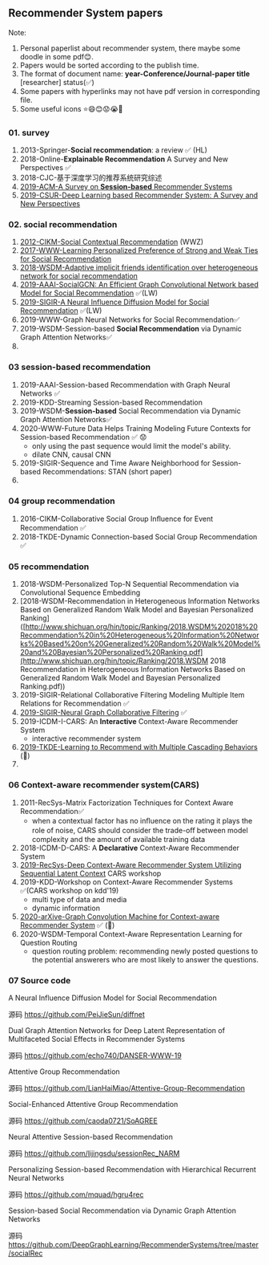 ## Recommender System papers

Note: 

1. Personal paperlist about recommender system, there maybe some doodle in some pdf😊.
2. Papers would be sorted according to the publish time.
3. The format of document name: **year-Conference/Journal-paper title** [researcher] status(✅)
4. Some papers with hyperlinks may not have pdf version in corresponding file.
5. Some useful icons ⭐😄😊😟😭:horse:



### 01. survey

1. 2013-Springer-**Social recommendation**: a review ✅ (HL)
3. 2018-Online-**Explainable Recommendation** A Survey and New Perspectives ✅
3. 2018-CJC-基于深度学习的推荐系统研究综述
4. [2019-ACM-A Survey on **Session-based** Recommender Systems](https://arxiv.org/pdf/1902.04864.pdf)
5. [2019-CSUR-Deep Learning based Recommender System: A Survey and New Perspectives](https://arxiv.org/pdf/1707.07435.pdf)

### 02. social recommendation

1. [2012-CIKM-Social Contextual Recommendation](http://media.cs.tsinghua.edu.cn/~multimedia/cuipeng/papers/SocialContextualRec.pdf) (WWZ)
2. [2017-WWW-Learning Personalized Preference of Strong and Weak Ties for Social Recommendation](http://www.findshine.com/me/downloads/papers/www2017-Learning_Personalized_Preference_of_Strong_and_Weak_Ties_for_Social_Recommendation.pdf)
3. [2018-WSDM-Adaptive implicit friends identification over heterogeneous network for social recommendation](https://dl.acm.org/doi/10.1145/3269206.3271725)
4. [2019-AAAI-SocialGCN: An Efficient Graph Convolutional Network based Model for Social Recommendation](https://arxiv.org/pdf/1811.02815.pdf) ✅(LW)
5. [2019-SIGIR-A Neural Influence Diffusion Model for Social Recommendation](https://arxiv.org/pdf/1904.10322.pdf) ✅(LW)
6. 2019-WWW-Graph Neural Networks for Social Recommendation✅
7. 2019-WSDM-Session-based **Social Recommendation** via Dynamic Graph Attention Networks✅
8. 

### 03 session-based recommendation

1. 2019-AAAI-Session-based Recommendation with Graph Neural Networks ✅
2. 2019-KDD-Streaming Session-based Recommendation
4. 2019-WSDM-**Session-based** Social Recommendation via Dynamic Graph Attention Networks✅
4. 2020-WWW-Future Data Helps Training Modeling Future Contexts for Session-based Recommendation ✅ 😟
   - only using the past sequence would limit the model's ability.
   - dilate CNN, causal CNN
5. 2019-SIGIR-Sequence and Time Aware Neighborhood for Session-based Recommendations: STAN (short paper)
6. 

### 04 group recommendation

1. 2016-CIKM-Collaborative Social Group Inﬂuence for Event Recommendation ✅
2. 2018-TKDE-Dynamic Connection-based Social Group Recommendation ✅

### 05 recommendation

1. 2018-WSDM-Personalized Top-N Sequential Recommendation via Convolutional Sequence Embedding 
2. [2018-WSDM-Recommendation in Heterogeneous Information Networks Based on Generalized Random Walk Model and Bayesian Personalized Ranking]([http://www.shichuan.org/hin/topic/Ranking/2018.WSDM%202018%20Recommendation%20in%20Heterogeneous%20Information%20Networks%20Based%20on%20Generalized%20Random%20Walk%20Model%20and%20Bayesian%20Personalized%20Ranking.pdf](http://www.shichuan.org/hin/topic/Ranking/2018.WSDM 2018 Recommendation in Heterogeneous Information Networks Based on Generalized Random Walk Model and Bayesian Personalized Ranking.pdf))
3. 2019-SIGIR-Relational Collaborative Filtering Modeling Multiple Item Relations for Recommendation ✅
4. [2019-SIGIR-Neural Graph Collaborative Filtering](https://arxiv.org/pdf/1905.08108.pdf) ✅
5. 2019-ICDM-I-CARS: An **Interactive** Context-Aware Recommender System
   - interactive recommender system
6. [2019-TKDE-Learning to Recommend with Multiple Cascading Behaviors](https://arxiv.org/pdf/1809.08161.pdf) (:horse:)
7. 

### 06 Context-aware recommender system(CARS)

1. 2011-RecSys-Matrix Factorization Techniques for Context Aware Recommendation✅ 
   -  when a contextual factor has no inﬂuence on the rating it plays the role of noise,  CARS should consider the trade-oﬀ between model complexity and the amount of available training data
2. 2018-ICDM-D-CARS: A **Declarative** Context-Aware Recommender System
3. [2019-RecSys-Deep Context-Aware Recommender System Utilizing Sequential Latent Context](https://arxiv.org/pdf/1909.03999.pdf) CARS workshop
4. 2019-KDD-Workshop on Context-Aware Recommender Systems ✅(CARS workshop on kdd'19)
   - multi type of data and media
   - dynamic information
5. [2020-arXive-Graph Convolution Machine for Context-aware Recommender System](https://arxiv.org/pdf/2001.11402.pdf) ✅ (🐴)
6. 2020-WSDM-Temporal Context-Aware Representation Learning for Question Routing
   - question routing problem: recommending newly posted questions to the potential answerers who are most likely to answer the questions.



### 07 Source code

A Neural Influence Diffusion Model for Social Recommendation

源码 https://github.com/PeiJieSun/diffnet

Dual Graph Attention Networks for Deep Latent Representation of Multifaceted Social Effects in Recommender Systems

源码 https://github.com/echo740/DANSER-WWW-19

Attentive Group Recommendation

源码 https://github.com/LianHaiMiao/Attentive-Group-Recommendation

Social-Enhanced Attentive Group Recommendation

源码 https://github.com/caoda0721/SoAGREE

Neural Attentive Session-based Recommendation

源码 https://github.com/lijingsdu/sessionRec_NARM

Personalizing Session-based Recommendation with Hierarchical Recurrent Neural Networks

源码 https://github.com/mquad/hgru4rec

Session-based Social Recommendation via Dynamic Graph Attention Networks

源码 https://github.com/DeepGraphLearning/RecommenderSystems/tree/master/socialRec